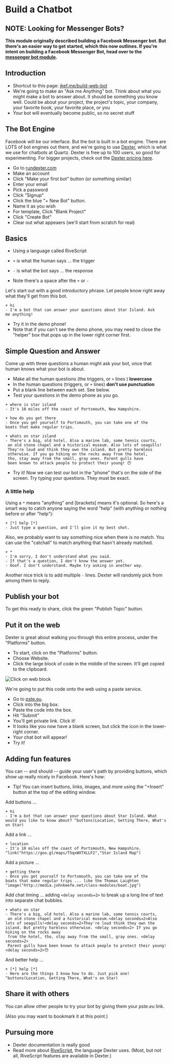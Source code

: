 # Build a Chatbot

## NOTE: Looking for Messenger Bots?

**This module originally described building a Facebook Messenger bot. But there's an easier way to get started, which this now outlines. If you're intent on building a Facebook Messenger Bot, head over to the [messenger bot module](../module-messenger-bot).** 

## Introduction

- Shortcut to this page: [jkef.me/build-web-bot](http://jkef.me/build-web-bot)
- We're going to make an "Ask me Anything" bot. Think about what you might make a bot to answer about. It should be something you know well. Could be about your project, the project's topic, your company, your favorite book, your favorite place, or you
- Your bot will eventually become public, so no secret stuff

## The Bot Engine

Facebook will be our interface. But the bot is built in a bot engine. There are LOTS of bot engines out there, and we're going to use [Dexter](https://rundexter.com), which is what we use for chatbots at Quartz. Dexter is free up to 100 users, so good for experimenting. For bigger projects, check out the [Dexter pricing here](https://rundexter.com/pricing).

- Go to [rundexter.com](http://rundexter.com)
- Make an account
- Click "Make your first bot" button (or something similar)
- Enter your email
- Pick a password
- Click "Signup"
- Click the blue "+ New Bot" button.
- Name it as you wish
- For template, Click "Blank Project"
- Click "Create Bot"
- Clear out what appeaers (we'll start from scratch for real)

## Basics

- Using a language called RiveScript

- `+` is what the human says ... the trigger
- `-` is what the bot says ... the response
- Note there's a space after the `+` or `-`

Let's start out with a good introductory phrase. Let people know right away what they'll get from this bot.

```
+ hi
- I'm a bot that can answer your questions about Star Island. Ask 
me anything!
```
- Try it in the demo phone!
- Note that if you can't see the demo phone, you may need to close the "helper" box that pops up in the lower right corner first.

## Simple Question and Answer

Come up with three questions a human might ask your bot, once that human knows what your bot is about.

- Make all the human questions (the triggers, or `+` lines ) **lowercase**
- In the human questions (triggers,  or `+` lines) **don't use punctuation**
- Put a blank line between each set. See below.
- Test your questions in the demo phone as you go.

```
+ where is star island
- It's 10 miles off the coast of Portsmouth, New Hampshire.

+ how do you get there
- Once you get yourself to Portsmouth, you can take one of the
boats that make regular trips.

+ whats on star island
- There's a big, old hotel. Also a marine lab, some tennis courts,
 an old stone chapel and a historical museum. Also lots of seagulls! 
 They're loud and think they own the island. But pretty harmless 
 otherwise. If you go hiking on the rocks away from the hotel, 
 tho, stay away from the small, gray ones. Parent gulls have 
 been known to attack people to protect their young! 😯
```

- Try it! Now we can test our bot in the "phone" that's on the side of the screen. Try typing your questions. They must be exact.

### A little help

Using a `*` means "anything" and [brackets] means it's optional. So here's a smart way to catch anyone saying the word "help" (with anything or nothing before or after "help"):

```
+ [*] help [*]
- Just type a question, and I'll give it my best shot.
```

Also, we probably want to say something nice when there is no match. You can use the "catchall" to match anything that hasn't already matched.

```
+ *
- I'm sorry, I don't understand what you said.
- If that's a question, I don't know the answer yet.
- Ooof. I don't understand. Maybe try asking in another way.
```

Another nice trick is to add multiple `-` lines. Dexter will randomly pick from among them to reply.

## Publish your bot

To get this ready to share, click the green "Publish Topic" button.

## Put it on the web

Dexter is great about walking you through this entire process, under the "Platforms" button. 

- To start, click on the "Platforms" button.
- Choose Website.
- Click the large block of code in the middle of the screen. It'll get copied to the clipboard.

![Click on web block](./images/web_code.png)

We're going to put this code onto the web using a paste service. 

- Go to [pste.eu](http://pste.eu).
- Click into the big box.
- Paste the code into the box.
- Hit "Submit"
- You'll get private link. Click it!
- It looks like you now have a blank screen, but click the icon in the lower-right corner.
- Your chat bot will appear!
- Try it!

## Adding fun features

You can -- and should -- guide your user's path by providing buttons, which show up really nicely in Facebook. Here's how:

- Tip! You can insert buttons, links, images, and more using the "+Insert" button at the top of the editing window.

Add buttons ...

```
+ hi
- I'm a bot that can answer your questions about Star Island. What 
would you like to know about? ^buttons(Location, Getting There, What's on Star)
```

Add a link ...

```
+ location
- It's 10 miles off the coast of Portsmouth, New Hampshire. ^link("https://goo.gl/maps/T5qxWXTXLLF2","Star Island Map")
```

Add a picture ...

```
+ getting there
- Once you get yourself to Portsmouth, you can take one of the
boats that make regular trips ... like the Thomas Laighton ^image("http://media.johnkeefe.net/class-modules/boat.jpg")
```

Add chat timing ... adding `<delay seconds=2>` to break up a long line of text into separate chat bubbles.

```
+ whats on star
- There's a big, old hotel. Also a marine lab, some tennis courts,
 an old stone chapel and a historical museum.<delay seconds=2>Also lots of seagulls!<delay seconds=2>They're loud think they own the island. But pretty harmless otherwise. <delay seconds=2> If you go hiking on the rocks away 
 from the hotel, tho, stay away from the small, gray ones. <delay seconds=2>
 Parent gulls have been known to attack people to protect their young!<delay seconds=2>😯
```

And better help ...

```
+ [*] help [*]
- Here are the things I know how to do. Just pick one! ^buttons(Location, Getting There, What's on Star)
```

## Share it with others

You can allow other people to try your bot by giving them your _pste.eu_ link. 

(Also you may want to bookmark it at this point.)

## Pursuing more

- Dexter documentation is really good
- Read more about [RiveScript](https://www.rivescript.com/docs/tutorial), the language Dexter uses. (Most, but not all, RiveScript features are available in Dexter.)


